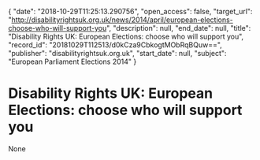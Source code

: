 {
  "date": "2018-10-29T11:25:13.290756", 
  "open_access": false, 
  "target_url": "http://disabilityrightsuk.org.uk/news/2014/april/european-elections-choose-who-will-support-you", 
  "description": null, 
  "end_date": null, 
  "title": "Disability Rights UK: European Elections: choose who will support you", 
  "record_id": "20181029T112513/d0kCza9CbkogtMObRqBQuw==", 
  "publisher": "disabilityrightsuk.org.uk", 
  "start_date": null, 
  "subject": "European Parliament Elections 2014"
}

# Disability Rights UK: European Elections: choose who will support you

None